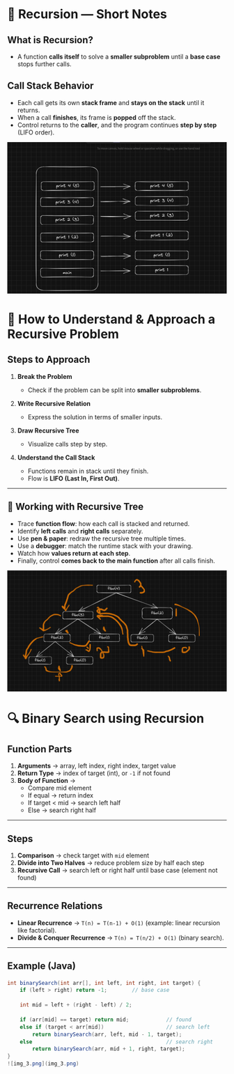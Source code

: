 # 🔁 Recursion — Short Notes

## What is Recursion?
- A function **calls itself** to solve a **smaller subproblem** until a **base case** stops further calls.

## Call Stack Behavior
- Each call gets its own **stack frame** and **stays on the stack** until it returns.
- When a call **finishes**, its frame is **popped** off the stack.
- Control returns to the **caller**, and the program continues **step by step** (LIFO order).

![img.png](img.png)

# 📝 How to Understand & Approach a Recursive Problem

## Steps to Approach
1. **Break the Problem**
    - Check if the problem can be split into **smaller subproblems**.

2. **Write Recursive Relation**
    - Express the solution in terms of smaller inputs.

3. **Draw Recursive Tree**
    - Visualize calls step by step.

4. **Understand the Call Stack**
    - Functions remain in stack until they finish.
    - Flow is **LIFO (Last In, First Out)**.

---

## 📌 Working with Recursive Tree
- Trace **function flow**: how each call is stacked and returned.
- Identify **left calls** and **right calls** separately.
- Use **pen & paper**: redraw the recursive tree multiple times.
- Use a **debugger**: match the runtime stack with your drawing.
- Watch how **values return at each step**.
- Finally, control **comes back to the main function** after all calls finish.

![img_1.png](img_1.png)

# 🔍 Binary Search using Recursion

## Function Parts
1. **Arguments** → array, left index, right index, target value
2. **Return Type** → index of target (int), or `-1` if not found
3. **Body of Function** →
   - Compare mid element
   - If equal → return index
   - If target < mid → search left half
   - Else → search right half

---

## Steps
1. **Comparison** → check target with `mid` element
2. **Divide into Two Halves** → reduce problem size by half each step
3. **Recursive Call** → search left or right half until base case (element not found)

---

## Recurrence Relations
- **Linear Recurrence** → `T(n) = T(n-1) + O(1)` (example: linear recursion like factorial).
- **Divide & Conquer Recurrence** → `T(n) = T(n/2) + O(1)` (binary search).

---

## Example (Java)
```java
int binarySearch(int arr[], int left, int right, int target) {
    if (left > right) return -1;        // base case

    int mid = left + (right - left) / 2;

    if (arr[mid] == target) return mid;            // found
    else if (target < arr[mid])                    // search left
        return binarySearch(arr, left, mid - 1, target);
    else                                           // search right
        return binarySearch(arr, mid + 1, right, target);
}
![img_3.png](img_3.png)
